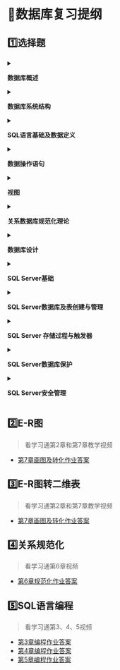# :bookmark_tabs:数据库复习提纲
## :one:选择题
<details>
<summary>

**数据库概述**</summary>
* [基本概念和数据管理技术的发展](https://mooc1.chaoxing.com/work/selectWorkQuestionYiPiYue?courseId=222916484&workId=17773127&workAnswerId=50799069&api=1&knowledgeid=522691601&classId=51295241&oldWorkId=f169f4cfa26643058ef4ac40178a4ace&jobid=work-f169f4cfa26643058ef4ac40178a4ace&type=&isphone=false&submit=false&enc=894dc22730360349ab5c8b3ea072532f)
* [数据独立性](https://mooc1.chaoxing.com/work/selectWorkQuestionYiPiYue?courseId=222916484&workId=17773538&workAnswerId=50799070&api=1&knowledgeid=522691601&classId=51295241&oldWorkId=063c835ec27741c99f479537715c69af&jobid=work-063c835ec27741c99f479537715c69af&type=&isphone=false&submit=false&enc=ed9b7a211d0a58c00a4ba118156c832c)
</details>
<details>
<summary>

**数据库系统结构**</summary>
* [数据和数据模型](https://mooc1.chaoxing.com/work/selectWorkQuestionYiPiYue?courseId=222916484&workId=17826475&workAnswerId=50799685&api=1&knowledgeid=522691681&classId=51295241&oldWorkId=e7b462b2eb834e708e5ade80ce30c8aa&jobid=work-e7b462b2eb834e708e5ade80ce30c8aa&type=&isphone=false&submit=false&enc=6d62d1e39453f186f0a9a825831a8bda)
* [概念层数据模型（重点）](https://mooc1.chaoxing.com/work/selectWorkQuestionYiPiYue?courseId=222916484&workId=17842872&workAnswerId=50799687&api=1&knowledgeid=522691681&classId=51295241&oldWorkId=19b7abd986fd46c98da4c2c3a1833911&jobid=work-19b7abd986fd46c98da4c2c3a1833911&type=&isphone=false&submit=false&enc=d26ff1fc2c5fee4f01cf61442ec3da0d)
* [组织层数据模型（重点）](https://mooc1.chaoxing.com/work/selectWorkQuestionYiPiYue?courseId=222916484&workId=17842875&workAnswerId=50799689&api=1&knowledgeid=522691681&classId=51295241&oldWorkId=b551566e047a4d398a9b6dcf75f1f841&jobid=work-b551566e047a4d398a9b6dcf75f1f841&type=&isphone=false&submit=false&enc=f7f14aabc60986a7192b860c7253483e)
* [数据库系统的结构](https://mooc1.chaoxing.com/work/selectWorkQuestionYiPiYue?courseId=222916484&workId=17842878&workAnswerId=50799694&api=1&knowledgeid=522691681&classId=51295241&oldWorkId=d1c0ed38c9b04a43b3e00fc33f3e138f&jobid=work-d1c0ed38c9b04a43b3e00fc33f3e138f&type=&isphone=false&submit=false&enc=52aae372331d740157683055f968df4d)
</details>
<details>
<summary>

**SQL语言基础及数据定义**</summary>
* [基本概念](https://mooc1.chaoxing.com/work/selectWorkQuestionYiPiYue?courseId=222916484&workId=17747402&workAnswerId=50787650&api=1&knowledgeid=522691743&classId=51295241&oldWorkId=b8afd209f48c4071a6ba8025b0b5852e&jobid=work-b8afd209f48c4071a6ba8025b0b5852e&type=&isphone=false&submit=false&enc=cf5d6a8c0bbf40104e4fca7a2b983ce4)
* [SQL的数据类型](https://mooc1.chaoxing.com/work/selectWorkQuestionYiPiYue?courseId=222916484&workId=17851730&workAnswerId=50811722&api=1&knowledgeid=522691743&classId=51295241&oldWorkId=afb16aa322bc49b284b27cf94095576e&jobid=work-afb16aa322bc49b284b27cf94095576e&type=&isphone=false&submit=false&enc=0cbb7c68fa92f0d81b8e01f969e920d7)
* [数据定义功能（重点）](https://mooc1.chaoxing.com/work/selectWorkQuestionYiPiYue?courseId=222916484&workId=17851734&workAnswerId=50811723&api=1&knowledgeid=522691743&classId=51295241&oldWorkId=86f2beb9403045ab9660027a93478fec&jobid=work-86f2beb9403045ab9660027a93478fec&type=&isphone=false&submit=false&enc=50dd50bf3229b0491e1266d4211f1c28)
* [数据完整性（重点）](https://mooc1.chaoxing.com/work/selectWorkQuestionYiPiYue?courseId=222916484&workId=17851737&workAnswerId=50811725&api=1&knowledgeid=522691743&classId=51295241&oldWorkId=7018ab1b5b2c40a9b5e664b9b4b0466e&jobid=work-7018ab1b5b2c40a9b5e664b9b4b0466e&type=&isphone=false&submit=false&enc=ca4e1101a0da76c49e7737ede3f32e5d)
</details>
<details>
<summary>

**数据操作语句**</summary>
* [查询语句的基本结构（重点）](https://mooc1.chaoxing.com/knowledge/cards?clazzid=51295241&courseid=222916484&knowledgeid=522691814&num=0&ut=s&v=20160407-1)
* [单表查询第1部分选择表中若干列（重点）](https://mooc1.chaoxing.com/work/selectWorkQuestionYiPiYue?courseId=222916484&workId=17901571&workAnswerId=50836293&api=1&knowledgeid=522691814&classId=51295241&oldWorkId=c23da0d69aad40c4a61dc13fb3b65066&jobid=work-c23da0d69aad40c4a61dc13fb3b65066&type=&isphone=false&submit=false&enc=e2cb90e9f84b068a884d45c3a5e8108b)
* [单表查询第2部分选择表中若干元组（重点](https://mooc1.chaoxing.com/work/selectWorkQuestionYiPiYue?courseId=222916484&workId=17901571&workAnswerId=50836293&api=1&knowledgeid=522691814&classId=51295241&oldWorkId=c23da0d69aad40c4a61dc13fb3b65066&jobid=work-c23da0d69aad40c4a61dc13fb3b65066&type=&isphone=false&submit=false&enc=e2cb90e9f84b068a884d45c3a5e8108b)）
* [单表查询（重点）](https://mooc1.chaoxing.com/work/selectWorkQuestionYiPiYue?courseId=222916484&workId=17901839&workAnswerId=50836295&api=1&knowledgeid=522691814&classId=51295241&oldWorkId=cd7806f6be914bd2a3c8dd1267b1f2dc&jobid=work-cd7806f6be914bd2a3c8dd1267b1f2dc&type=&isphone=false&submit=false&enc=844405025cf3b12b6f1bcbd2756d6ac8)
* [多表连接查询（重点）](https://mooc1.chaoxing.com/work/selectWorkQuestionYiPiYue?courseId=222916484&workId=17902364&workAnswerId=50836298&api=1&knowledgeid=522691814&classId=51295241&oldWorkId=fa9dca80393147c2b6d02850324833bf&jobid=work-fa9dca80393147c2b6d02850324833bf&type=&isphone=false&submit=false&enc=cb61c73b10268ce06071208cc6443dbe)
* [使用TOP限制结果（重点）](https://mooc1.chaoxing.com/work/selectWorkQuestionYiPiYue?courseId=222916484&workId=17902563&workAnswerId=50836303&api=1&knowledgeid=522691814&classId=51295241&oldWorkId=8cff2907f994481aadae00e0b96b9ee4&jobid=work-8cff2907f994481aadae00e0b96b9ee4&type=&isphone=false&submit=false&enc=4dbdf0f79731a8eb2eecb8c57788ca4f)
* [子查询](https://mooc1.chaoxing.com/work/selectWorkQuestionYiPiYue?courseId=222916484&workId=17902605&workAnswerId=50836304&api=1&knowledgeid=522691814&classId=51295241&oldWorkId=99957a4c9ea24337b7c776517fef97aa&jobid=work-99957a4c9ea24337b7c776517fef97aa&type=&isphone=false&submit=false&enc=2fbe6d1df5b6e99022c10c4f783e6f6e)
* [ 子查询数据更改功能（重点）](https://mooc1.chaoxing.com/work/selectWorkQuestionYiPiYue?courseId=222916484&workId=17902711&workAnswerId=50836306&api=1&knowledgeid=522691814&classId=51295241&oldWorkId=9ed057e44da44bc2bfb876cb5a163629&jobid=work-9ed057e44da44bc2bfb876cb5a163629&type=&isphone=false&submit=false&enc=5b6df23e89beb8cc76b8c35425e5555b)
</details>
<details>
<summary>

**视图**</summary>
* [视图概念和定义视图（重点）](https://mooc1.chaoxing.com/work/selectWorkQuestionYiPiYue?courseId=222916484&workId=17904721&workAnswerId=50911008&api=1&knowledgeid=522691935&classId=51295241&oldWorkId=0036734dc42d474d92fd142a841f8d59&jobid=work-0036734dc42d474d92fd142a841f8d59&type=&isphone=false&submit=false&enc=d1ce6754f8b67d22d86f654bfb34e828)
* [修改和删除视图、视图作用](https://mooc1.chaoxing.com/work/selectWorkQuestionYiPiYue?courseId=222916484&workId=17904765&workAnswerId=50911018&api=1&knowledgeid=522691935&classId=51295241&oldWorkId=7bc536d059894441a9b5ea294119cc30&jobid=work-7bc536d059894441a9b5ea294119cc30&type=&isphone=false&submit=false&enc=7353b5b23c4ad39434e4f6ab369ae75b)
</details>
<details>
<summary>

**关系数据库规范化理论**</summary>
* [函数依赖（重点）](https://mooc1.chaoxing.com/work/selectWorkQuestionYiPiYue?courseId=222916484&workId=17864141&workAnswerId=50915336&api=1&knowledgeid=522691996&classId=51295241&oldWorkId=a9e4d0a1b7fd409bbd7350996d73555a&jobid=work-a9e4d0a1b7fd409bbd7350996d73555a&type=&isphone=false&submit=false&enc=dd31c0d88c80f451861cbf52adcfd351)
* [关系规范化（重点）](https://mooc1.chaoxing.com/work/selectWorkQuestionYiPiYue?courseId=222916484&workId=17910696&workAnswerId=50915342&api=1&knowledgeid=522691996&classId=51295241&oldWorkId=fb155ff110df49cfbf2c5e0284ccb2b2&jobid=work-fb155ff110df49cfbf2c5e0284ccb2b2&type=&isphone=false&submit=false&enc=b108e2d615c2980b581856ea397a8fce)
</details>
<details>
<summary>

**数据库设计**</summary>
* [数据库结构设计第1小节（重点）](https://mooc1.chaoxing.com/work/selectWorkQuestionYiPiYue?courseId=222916484&workId=17975834&workAnswerId=50919995&api=1&knowledgeid=522692051&classId=51295241&oldWorkId=ea1a5ebae5d14ea984309e1a7fa2461b&jobid=work-ea1a5ebae5d14ea984309e1a7fa2461b&type=&isphone=false&submit=false&enc=682a6f30bd19da4d298b15378ee3ee5c)
* [数据库结构设计第2小节（重点）](https://mooc1.chaoxing.com/work/selectWorkQuestionYiPiYue?courseId=222916484&workId=17975843&workAnswerId=50920007&api=1&knowledgeid=522692051&classId=51295241&oldWorkId=bfc88df3f9de4a2ea6d731b9599ce322&jobid=work-bfc88df3f9de4a2ea6d731b9599ce322&type=&isphone=false&submit=false&enc=ee5bb4e87165b2b4f41a10e2c32e26e3)
* [数据库结构设计第3小节（重点）](https://mooc1.chaoxing.com/work/selectWorkQuestionYiPiYue?courseId=222916484&workId=17975860&workAnswerId=50920016&api=1&knowledgeid=522692051&classId=51295241&oldWorkId=671e451f1dec47f5a7f7a3f2878ced0e&jobid=work-671e451f1dec47f5a7f7a3f2878ced0e&type=&isphone=false&submit=false&enc=82620bc3464cf5073637eb12696adc1f)
</details>
<details>
<summary>

**SQL Server基础**</summary>
* [SQLSever平台构成](https://mooc1.chaoxing.com/work/selectWorkQuestionYiPiYue?courseId=222916484&workId=17874286&workAnswerId=50921460&api=1&knowledgeid=522691520&classId=51295241&oldWorkId=83320e31b7c2492fb28699352e1f2699&jobid=work-83320e31b7c2492fb28699352e1f2699&type=&isphone=false&submit=false&enc=9d04993c4e50a7a37509b4b5582953d9)
* [安装SQlServer](https://mooc1.chaoxing.com/work/selectWorkQuestionYiPiYue?courseId=222916484&workId=17975905&workAnswerId=50921613&api=1&knowledgeid=522691526&classId=51295241&oldWorkId=3e33bcba809b462a9f1c45c13d034b7d&jobid=work-3e33bcba809b462a9f1c45c13d034b7d&type=&isphone=false&submit=false&enc=c3cffc360af2d88b6ed0d7ca8f52fff5)
* [配置SQLServer](https://mooc1.chaoxing.com/work/selectWorkQuestionYiPiYue?courseId=222916484&workId=17744449&workAnswerId=50921622&api=1&knowledgeid=522691534&classId=51295241&oldWorkId=aaefed454f4345e298fa75cc73fffbd6&jobid=work-aaefed454f4345e298fa75cc73fffbd6&type=&isphone=false&submit=false&enc=3b97fe38669279e577343e0fbbf52a9b)
* [SQL Server Management 工具](https://mooc1.chaoxing.com/work/selectWorkQuestionYiPiYue?courseId=222916484&workId=17975941&workAnswerId=50921662&api=1&knowledgeid=522691541&classId=51295241&oldWorkId=f63d08a3b2d541a2b36627529723158c&jobid=work-f63d08a3b2d541a2b36627529723158c&type=&isphone=false&submit=false&enc=71bdb2b56673bc331eebe759dff52a24)
</details>
<details>
<summary>

**SQL Server数据库及表创建与管理**</summary>
* [SQL Server数据库概述](https://mooc1.chaoxing.com/work/selectWorkQuestionYiPiYue?courseId=222916484&workId=17975955&workAnswerId=50922535&api=1&knowledgeid=522691552&classId=51295241&oldWorkId=d462a4a69fee4d09be40b5f02f0c6091&jobid=work-d462a4a69fee4d09be40b5f02f0c6091&type=&isphone=false&submit=false&enc=c5a2144540fff1da8e2581b34fe94bfc)
* [创建数据库（重点）](https://mooc1.chaoxing.com/work/selectWorkQuestionYiPiYue?courseId=222916484&workId=17975972&workAnswerId=50922601&api=1&knowledgeid=522691573&classId=51295241&oldWorkId=d60b7490c2434e59b857a73b701db488&jobid=work-d60b7490c2434e59b857a73b701db488&type=&isphone=false&submit=false&enc=d8bfed852be135b6340c844f2b79a972)
* [基本表的创建与管理（重点）](https://mooc1.chaoxing.com/work/selectWorkQuestionYiPiYue?courseId=222916484&workId=17975995&workAnswerId=50925812&api=1&knowledgeid=522691581&classId=51295241&oldWorkId=8ae8bd8ceb664df099c67da330747d81&jobid=work-8ae8bd8ceb664df099c67da330747d81&type=&isphone=false&submit=false&enc=eb00d7976d66081e993e078a2453fa96)
</details>
<details>
<summary>

**SQL Server 存储过程与触发器**</summary>
* [SQL Server存储过程](https://mooc1.chaoxing.com/work/selectWorkQuestionYiPiYue?courseId=222916484&workId=17976013&workAnswerId=50925868&api=1&knowledgeid=522691609&classId=51295241&oldWorkId=5abca13452da4552b3198e287b255cdc&jobid=work-5abca13452da4552b3198e287b255cdc&type=&isphone=false&submit=false&enc=358486983635866e326db6a97f201699)
* [SQL Server触发器](https://mooc1.chaoxing.com/work/selectWorkQuestionYiPiYue?courseId=222916484&workId=17976027&workAnswerId=50927221&api=1&knowledgeid=522691624&classId=51295241&oldWorkId=7cf93199efe44a549889d4e46eb417d6&jobid=work-7cf93199efe44a549889d4e46eb417d6&type=&isphone=false&submit=false&enc=91ebdaf53185ffb261d92aad5f6710b1)
</details>
<details>
<summary>

**SQL Server数据库保护**</summary>
* [事务](https://mooc1.chaoxing.com/work/selectWorkQuestionYiPiYue?courseId=222916484&workId=17976048&workAnswerId=50927332&api=1&knowledgeid=522691627&classId=51295241&oldWorkId=14acf6525e0d451c8d8ad5b555b5b345&jobid=work-14acf6525e0d451c8d8ad5b555b5b345&type=&isphone=false&submit=false&enc=4a2bf4ec02cb5a48977270e160b88906)
* [并发控制](https://mooc1.chaoxing.com/work/selectWorkQuestionYiPiYue?courseId=222916484&workId=17976069&workAnswerId=50927469&api=1&knowledgeid=522691635&classId=51295241&oldWorkId=0896a89f5d8f48dc82c16186d9ff92c9&jobid=work-0896a89f5d8f48dc82c16186d9ff92c9&type=&isphone=false&submit=false&enc=b2a3a0a3dce5dbb7553ade3c02bbda3e)
* [备份数据库](https://mooc1.chaoxing.com/work/selectWorkQuestionYiPiYue?courseId=222916484&workId=17976082&workAnswerId=50927613&api=1&knowledgeid=522691644&classId=51295241&oldWorkId=efde8b0551484aa5b9a9bc9a43b2a712&jobid=work-efde8b0551484aa5b9a9bc9a43b2a712&type=&isphone=false&submit=false&enc=e3cc62c31c800aa1592727ed8166fa0e)
* [恢复数据库](https://mooc1.chaoxing.com/work/selectWorkQuestionYiPiYue?courseId=222916484&workId=17976101&workAnswerId=50927655&api=1&knowledgeid=522691662&classId=51295241&oldWorkId=df206fe74e0a40399f700a2773bd7ffa&jobid=work-df206fe74e0a40399f700a2773bd7ffa&type=&isphone=false&submit=false&enc=fdb497d77fdf12ba386f7af81f3a304b)
</details>
<details>
<summary>

**SQL Server安全管理**</summary>
* [安全控制](https://mooc1.chaoxing.com/work/selectWorkQuestionYiPiYue?courseId=222916484&workId=17976116&workAnswerId=50927684&api=1&knowledgeid=522691642&classId=51295241&oldWorkId=608179c5a09b4fc499f420210af59c3b&jobid=work-608179c5a09b4fc499f420210af59c3b&type=&isphone=false&submit=false&enc=536f499c5354a46d2d1162130ca157b1)
* [登录名](https://mooc1.chaoxing.com/work/selectWorkQuestionYiPiYue?courseId=222916484&workId=17812068&workAnswerId=50927816&api=1&knowledgeid=522691653&classId=51295241&oldWorkId=9cfad0b1d93c4e0d99cc790ea19419d5&jobid=work-9cfad0b1d93c4e0d99cc790ea19419d5&type=&isphone=false&submit=false&enc=7a1488a82aab009b7aeac4992c84d2d3)
* [数据库用户](https://mooc1.chaoxing.com/work/selectWorkQuestionYiPiYue?courseId=222916484&workId=17976152&workAnswerId=50927879&api=1&knowledgeid=522691669&classId=51295241&oldWorkId=6a4aedc481fb4ad7a254365d0572b863&jobid=work-6a4aedc481fb4ad7a254365d0572b863&type=&isphone=false&submit=false&enc=55576bf05941124cbbb4dc4ba055f794)
* [权限管理](https://mooc1.chaoxing.com/work/selectWorkQuestionYiPiYue?courseId=222916484&workId=17976175&workAnswerId=50927928&api=1&knowledgeid=522691713&classId=51295241&oldWorkId=c494723ea1584435a37ae251ebd1e811&jobid=work-c494723ea1584435a37ae251ebd1e811&type=&isphone=false&submit=false&enc=076c5cdd856c0c8bd6cdffc7361098d3)
* [角色](https://mooc1.chaoxing.com/work/selectWorkQuestionYiPiYue?courseId=222916484&workId=17976189&workAnswerId=50928025&api=1&knowledgeid=522691718&classId=51295241&oldWorkId=2e1e6ae9d4224701b2e6dd5fa78be0bf&jobid=work-2e1e6ae9d4224701b2e6dd5fa78be0bf&type=&isphone=false&submit=false&enc=4493da6f70229b91b72644d864f45a07)
</details>

## :two:E-R图
>看学习通第2章和第7章教学视频
* [第7章画图及转化作业答案](https://mooc1.chaoxing.com/knowledge/cards?clazzid=51295241&courseid=222916484&knowledgeid=522692093&num=0&ut=s&v=20160407-1)
## :three:E-R图转二维表
>看学习通第2章和第7章教学视频
* [第7章画图及转化作业答案](https://mooc1.chaoxing.com/knowledge/cards?clazzid=51295241&courseid=222916484&knowledgeid=522692093&num=0&ut=s&v=20160407-1)
## :four:关系规范化
>看学习通第6章视频
* [第6章规范化作业答案](https://mooc1.chaoxing.com/knowledge/cards?clazzid=51295241&courseid=222916484&knowledgeid=522692047&num=0&ut=s&v=20160407-1)
## :five:SQL语言编程
>看学习通第3、4、5视频
* [第3章编程作业答案](https://mooc1.chaoxing.com/knowledge/cards?clazzid=51295241&courseid=222916484&knowledgeid=522691812&num=0&ut=s&v=20160407-1)
* [第4章编程作业答案](https://mooc1.chaoxing.com/knowledge/cards?clazzid=51295241&courseid=222916484&knowledgeid=522691931&num=0&ut=s&v=20160407-1)
* [第5章编程作业答案](https://mooc1.chaoxing.com/knowledge/cards?clazzid=51295241&courseid=222916484&knowledgeid=522691990&num=0&ut=s&v=20160407-1)